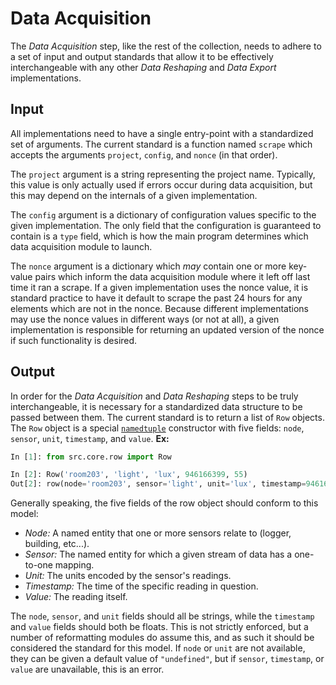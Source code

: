 # Data Acquisition

The *Data Acquisition* step, like the rest of the collection,
needs to adhere to a set of input and output standards that
allow it to be effectively interchangeable with any other
*Data Reshaping* and *Data Export* implementations.

## Input

All implementations need to have a single entry-point with
a standardized set of arguments.  The current standard is a
function named `scrape` which accepts the arguments `project`,
`config`, and `nonce` (in that order).

The `project` argument is a string representing the project name.
Typically, this value is only actually used if errors occur during
data acquisition, but this may depend on the internals of a given
implementation.

The `config` argument is a dictionary of configuration values specific
to the given implementation.  The only field that the configuration
is guaranteed to contain is a `type` field, which is how the main
program determines which data acquisition module to launch.

The `nonce` argument is a dictionary which *may* contain one or more
key-value pairs which inform the data acquisition module where
it left off last time it ran a scrape.  If a given implementation
uses the nonce value, it is standard practice to have it default to
scrape the past 24 hours for any elements which are not in the nonce.
Because different implementations may use the nonce values in different
ways (or not at all), a given implementation is responsible for
returning an updated version of the nonce if such functionality is
desired.

## Output

In order for the *Data Acquisition* and *Data Reshaping* steps to be
truly interchangeable, it is necessary for a standardized data structure
to be passed between them.  The current standard is to return a list of `Row`
objects.  The `Row` object is a special
[`namedtuple`](https://docs.python.org/3/library/collections.html#collections.namedtuple)
constructor with five fields: `node`, `sensor`, `unit`, `timestamp`, and `value`.
**Ex:**

````python
In [1]: from src.core.row import Row

In [2]: Row('room203', 'light', 'lux', 946166399, 55)
Out[2]: row(node='room203', sensor='light', unit='lux', timestamp=946166399, value=55)

````

Generally speaking, the five fields of the row object should conform to
this model:

- *Node:* A named entity that one or more sensors relate to
(logger, building, etc...).
- *Sensor:* The named entity for which a given stream of
data has a one-to-one mapping.
- *Unit:* The units encoded by the sensor's readings.
- *Timestamp:* The time of the specific reading in question.
- *Value:* The reading itself.

The `node`, `sensor`, and `unit` fields should all be strings,
while the `timestamp` and `value` fields should both be floats.
This is not strictly enforced, but a number of reformatting
modules do assume this, and as such it should be considered
the standard for this model.  If `node` or `unit` are not
available, they can be given a default value of `"undefined"`,
but if `sensor`, `timestamp`, or `value` are unavailable, this
is an error.
